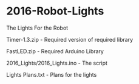 # 2016-Robot-Lights
The Lights For the Robot

Timer-1.3.zip - 
Required version of required library

FastLED.zip - 
Required Arduino Library

2016_Lights/2016_Lights.ino - 
The script

Lights Plans.txt -
Plans for the lights